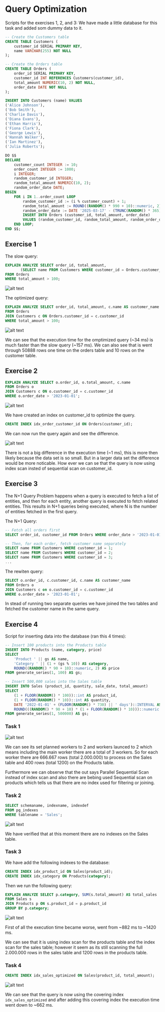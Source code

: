 # Query Optimization


Scripts for the exercises 1, 2, and 3:
We have made a little database for this task and added som dummy data to it.

```sql
-- Create the Customers table
CREATE TABLE Customers (
    customer_id SERIAL PRIMARY KEY,
    name VARCHAR(255) NOT NULL
);

-- Create the Orders table
CREATE TABLE Orders (
    order_id SERIAL PRIMARY KEY,
    customer_id INT REFERENCES Customers(customer_id),
    total_amount NUMERIC(10, 2) NOT NULL,
    order_date DATE NOT NULL
);
```

```sql
INSERT INTO Customers (name) VALUES
('Alice Johnson'),
('Bob Smith'),
('Charlie Davis'),
('Diana Evans'),
('Ethan Harris'),
('Fiona Clark'),
('George Lewis'),
('Hannah Walker'),
('Ian Martinez'),
('Julia Roberts');
```

```sql
DO $$
DECLARE
    customer_count INTEGER := 10;
    order_count INTEGER := 1000;
    i INTEGER;
    random_customer_id INTEGER;
    random_total_amount NUMERIC(10, 2);
    random_order_date DATE;
BEGIN
    FOR i IN 1..order_count LOOP
        random_customer_id := (i % customer_count) + 1;
		random_total_amount := ROUND((RANDOM() * 990 + 10)::numeric, 2);
        random_order_date := DATE '2025-03-17' - (TRUNC(RANDOM() * 365)::INTEGER); -- Random date within the past year
        INSERT INTO Orders (customer_id, total_amount, order_date)
        VALUES (random_customer_id, random_total_amount, random_order_date);
    END LOOP;
END $$;
```

## Exercise 1

The slow query:

```sql
EXPLAIN ANALYZE SELECT order_id, total_amount,
       (SELECT name FROM Customers WHERE customer_id = Orders.customer_id) AS customer_name
FROM Orders
WHERE total_amount > 100;
```

![alt text](./img/q-e1-e1.png)

The optimized query:

```sql
EXPLAIN ANALYZE SELECT order_id, total_amount, c.name AS customer_name
FROM Orders
JOIN Customers c ON Orders.customer_id = c.customer_id
WHERE total_amount > 100;
```

![alt text](./img/q-e1-e2.png)

We can see that the execution time for the omptimized query (~34 ms) is much faster than the slow query (~157 ms). We can also see that is went through 50888 rows one time on the orders table and 10 rows on the customer table.

## Exercise 2

```sql
EXPLAIN ANALYZE SELECT o.order_id, o.total_amount, c.name
FROM Orders o
JOIN Customers c ON o.customer_id = c.customer_id
WHERE o.order_date > '2023-01-01';
```

![alt text](./img/q-e2-e1.png)

We have created an index on customer_id to optimize the query.

```sql
CREATE INDEX idx_order_customer_id ON Orders(customer_id);
```

We can now run the query again and see the difference.

![alt text](./img/q-e2-e2.png)

There is not a big difference in the execution time (~1 ms), this is more then likely because the data set is so small. But in a larger data set the difference would be more noticable. How ever we can se that the query is now using index scan insted of sequential scan on customer_id.

## Exercise 3

The N+1 Query Problem happens when a query is executed to fetch a list of entities, and then for each entity, another query is executed to fetch related entities. This results in N+1 queries being executed, where N is the number of entities fetched in the first query.

The N+1 Query:

```sql
-- Fetch all orders first
SELECT order_id, customer_id FROM Orders WHERE order_date > '2023-01-01';

-- Then, for each order, fetch customer name separately
SELECT name FROM Customers WHERE customer_id = 1;
SELECT name FROM Customers WHERE customer_id = 2;
SELECT name FROM Customers WHERE customer_id = 3;
...
```

The rewiten query:

```sql
SELECT o.order_id, c.customer_id, c.name AS customer_name
FROM Orders o
JOIN Customers c on o.customer_id = c.customer_id
WHERE o.order_date > '2023-01-01';
```

In stead of running two separate queries we have joined the two tables and fetched the customer name in the same query.

## Exercise 4

Script for inserting data into the database (ran this 4 times): 
```sql
-- Insert 100 products into the Products table
INSERT INTO Products (name, category, price)
SELECT
    'Product ' || gs AS name,
    'Category ' || (1 + (gs % 10)) AS category,
    ROUND((RANDOM() * 90 + 10)::numeric, 2) AS price
FROM generate_series(1, 100) AS gs;

-- Insert 500,000 sales into the Sales table
INSERT INTO Sales (product_id, quantity, sale_date, total_amount)
SELECT
    (1 + FLOOR(RANDOM() * 100))::int AS product_id,
    (1 + FLOOR(RANDOM() * 10))::int AS quantity,
    DATE '2022-01-01' + (FLOOR(RANDOM() * 730) || ' days')::INTERVAL AS sale_date,
    ROUND(((RANDOM() * 90 + 10) * (1 + FLOOR(RANDOM() * 10)))::numeric, 2) AS total_amount
FROM generate_series(1, 500000) AS gs;
```

### Task 1

![alt text](./img/q-e4-e1.png)

We can see its set planned workers to 2 and workers launced to 2 which means including the main worker there are a total of 3 workers. So for each worker there are 666.667 rows (total 2.000.000) to process on the Sales table and 400 rows (total 1200) on the Products table.

Furthermore we can observe that the out says Parallel Sequential Scan instead of index scan and also there are bebing used Sequential scan on products which tells us that there are no index used for filtering or joining.

### Task 2

```sql
SELECT schemaname, indexname, indexdef
FROM pg_indexes
WHERE tablename = 'Sales';
```

![alt text](./img/q-e4-i1.png)

We have verified that at this moment there are no indexes on the Sales table.

### Task 3

We have add the following indexes to the database:

```sql
CREATE INDEX idx_product_id ON Sales(product_id);
CREATE INDEX idx_category ON Products(category);
```

Then we run the following query:

```sql
EXPLAIN ANALYZE SELECT p.category, SUM(s.total_amount) AS total_sales
FROM Sales s
JOIN Products p ON s.product_id = p.product_id
GROUP BY p.category;
```

![alt text](./img/q-e4-et1.png)

First of all the execution time became worse, went from ~882 ms to ~1420 ms.

We can see that it is using index scan for the products table and the index scan for the sales table; however it seem as its still scanning the full 2.000.000 rows in the sales table and 1200 rows in the products table.

### Task 4

```sql
CREATE INDEX idx_sales_optimized ON Sales(product_id, total_amount);
```

![alt text](./img/q-e4-et3.png)

We can see that the query is now using the covering index `idx_sales_optimized` and after adding this covering index the execution time went down to ~662 ms.

